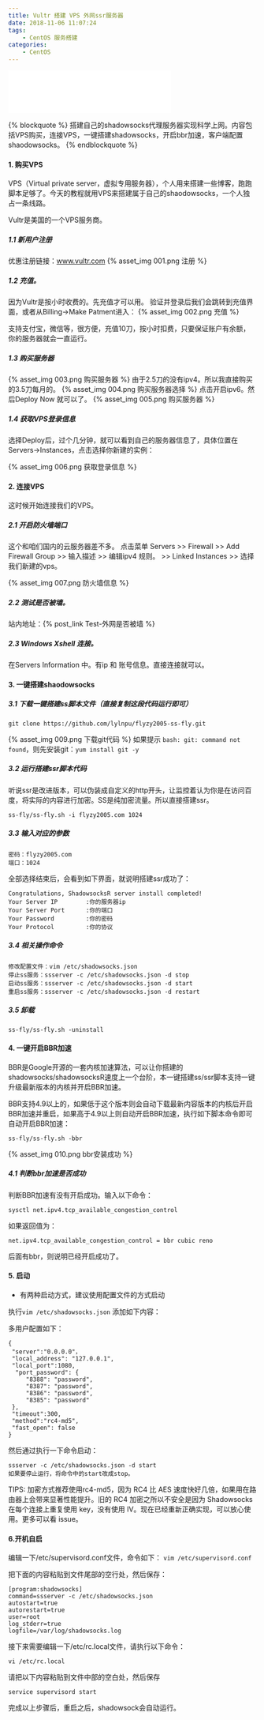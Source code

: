 ```yaml
---
title: Vultr 搭建 VPS 外网ssr服务器
date: 2018-11-06 11:07:24
tags:
    - CentOS 服务搭建
categories:
    - CentOS
---
```

<iframe 
    frameborder="no" border="0" marginwidth="0" marginheight="0" width=330
 height=86 src="//music.163.com/outchain/player?type=2&id=25714146&auto=1&height=66"></iframe>

{% blockquote %}
搭建自己的shadowsocks代理服务器实现科学上网。内容包括VPS购买，连接VPS，一键搭建shadowsocks，开启bbr加速，客户端配置shaodowsocks。
{% endblockquote %}

#### 1. 购买VPS
VPS（Virtual private server，虚拟专用服务器），个人用来搭建一些博客，跑跑脚本足够了。今天的教程就用VPS来搭建属于自己的shaodowsocks，一个人独占一条线路。

Vultr是美国的一个VPS服务商。
##### 1.1 新用户注册
优惠注册链接：www.vultr.com
{% asset_img 001.png 注册 %}

##### 1.2 充值。
因为Vultr是按小时收费的。先充值才可以用。
验证并登录后我们会跳转到充值界面，或者从Billing->Make Patment进入：
{% asset_img 002.png 充值 %}

支持支付宝，微信等，很方便，充值10刀，按小时扣费，只要保证账户有余额，你的服务器就会一直运行。

##### 1.3 购买服务器
{% asset_img 003.png 购买服务器 %}
由于2.5刀的没有ipv4。所以我直接购买的3.5刀每月的。
{% asset_img 004.png 购买服务器选择 %}
点击开启ipv6。然后Deploy Now 就可以了。
{% asset_img 005.png 购买服务器 %}

##### 1.4 获取VPS登录信息
选择Deploy后，过个几分钟，就可以看到自己的服务器信息了，具体位置在Servers->Instances，点击选择你新建的实例：

{% asset_img 006.png 获取登录信息 %}

#### 2. 连接VPS
这时候开始连接我们的VPS。
##### 2.1 开启防火墙端口
这个和咱们国内的云服务器差不多。
点击菜单  Servers >> Firewall >> Add Firewall Group >> 输入描述 >> 编辑ipv4 规则。 >> Linked Instances >> 选择我们新建的vps。

{% asset_img 007.png 防火墙信息 %}

##### 2.2 测试是否被墙。
站内地址：{% post_link Test-外网是否被墙 %}


##### 2.3 Windows Xshell 连接。
在Servers Information 中。有ip 和 账号信息。直接连接就可以。


#### 3. 一键搭建shaodowsocks

##### 3.1 下载一键搭建ss脚本文件（直接复制这段代码运行即可）
    git clone https://github.com/lylnpu/flyzy2005-ss-fly.git
{% asset_img 009.png 下载git代码 %}
如果提示 `bash: git: command not found`，则先安装git：`yum install git -y`
##### 3.2 运行搭建ssr脚本代码
听说ssr是改进版本，可以伪装成自定义的http开头，让监控着认为你是在访问百度，将实际的内容进行加密。SS是纯加密流量。所以直接搭建ssr。

    ss-fly/ss-fly.sh -i flyzy2005.com 1024

##### 3.3 输入对应的参数
    
    密码：flyzy2005.com
    端口：1024

全部选择结束后，会看到如下界面，就说明搭建ssr成功了：

    Congratulations, ShadowsocksR server install completed!
    Your Server IP        :你的服务器ip
    Your Server Port      :你的端口
    Your Password         :你的密码
    Your Protocol         :你的协议
   

##### 3.4 相关操作命令
    修改配置文件：vim /etc/shadowsocks.json
    停止ss服务：ssserver -c /etc/shadowsocks.json -d stop
    启动ss服务：ssserver -c /etc/shadowsocks.json -d start
    重启ss服务：ssserver -c /etc/shadowsocks.json -d restart

##### 3.5 卸载
    ss-fly/ss-fly.sh -uninstall


#### 4. 一键开启BBR加速

BBR是Google开源的一套内核加速算法，可以让你搭建的shadowsocks/shadowsocksR速度上一个台阶，本一键搭建ss/ssr脚本支持一键升级最新版本的内核并开启BBR加速。

BBR支持4.9以上的，如果低于这个版本则会自动下载最新内容版本的内核后开启BBR加速并重启，如果高于4.9以上则自动开启BBR加速，执行如下脚本命令即可自动开启BBR加速：

    ss-fly/ss-fly.sh -bbr
{% asset_img 010.png bbr安装成功 %}
##### 4.1 判断bbr加速是否成功
判断BBR加速有没有开启成功。输入以下命令：
    
    sysctl net.ipv4.tcp_available_congestion_control
如果返回值为：
    
    net.ipv4.tcp_available_congestion_control = bbr cubic reno
后面有bbr，则说明已经开启成功了。

#### 5. 启动

* 有两种启动方式，建议使用配置文件的方式启动

执行`vim /etc/shadowsocks.json` 添加如下内容：

多用户配置如下：
```shell
{  
 "server":"0.0.0.0"，  
 "local_address": "127.0.0.1",  
 "local_port":1080,  
  "port_password": {  
     "8388": "password",  
     "8387": "password",  
     "8386": "password",  
     "8385": "password"  
 },  
 "timeout":300,  
 "method":"rc4-md5",  
 "fast_open": false  
}  
```
然后通过执行一下命令启动：

    ssserver -c /etc/shadowsocks.json -d start
    如果要停止运行，将命令中的start改成stop。

TIPS: 加密方式推荐使用rc4-md5，因为 RC4 比 AES 速度快好几倍，如果用在路由器上会带来显著性能提升。旧的 RC4 加密之所以不安全是因为 Shadowsocks 在每个连接上重复使用 key，没有使用 IV。现在已经重新正确实现，可以放心使用。更多可以看 issue。

#### 6.开机自启
编辑一下/etc/supervisord.conf文件，命令如下：
`vim /etc/supervisord.conf`

把下面的内容粘贴到文件尾部的空行处，然后保存：

    [program:shadowsocks]
    command=ssserver -c /etc/shadowsocks.json
    autostart=true
    autorestart=true
    user=root
    log_stderr=true
    logfile=/var/log/shadowsocks.log

接下来需要编辑一下/etc/rc.local文件，请执行以下命令：

    vi /etc/rc.local

请把以下内容粘贴到文件中部的空白处，然后保存

    service supervisord start

完成以上步骤后，重启之后，shadowsock会自动运行。







